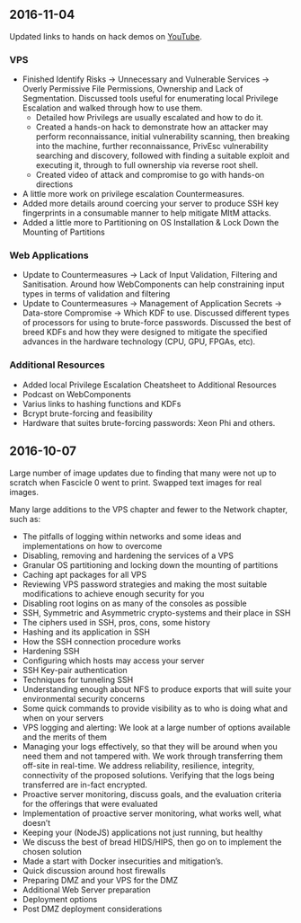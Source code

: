 ## 2016-11-04

Updated links to hands on hack demos on [YouTube](https://www.youtube.com/playlist?list=PLfv6teOacMIuh3VheioAXXe70IwwQySIp).

### VPS

* Finished Identify Risks -> Unnecessary and Vulnerable Services -> Overly Permissive File Permissions, Ownership and Lack of Segmentation. Discussed tools useful for enumerating local Privilege Escalation and walked through how to use them.
  * Detailed how Privilegs are usually escalated and how to do it.
  * Created a hands-on hack to demonstrate how an attacker may perform reconnaissance, initial vulnerability scanning, then breaking into the machine, further reconnaissance, PrivEsc vulnerability searching and discovery, followed with finding a suitable exploit and executing it, through to full ownership via reverse root shell.
  * Created video of attack and compromise to go with hands-on directions
* A little more work on privilege escalation Countermeasures.
* Added more details around coercing your server to produce SSH key fingerprints in a consumable manner to help mitigate MItM attacks.
* Added a little more to Partitioning on OS Installation & Lock Down the Mounting of Partitions

### Web Applications

* Update to Countermeasures -> Lack of Input Validation, Filtering and Sanitisation. Around how WebComponents can help constraining input types in terms of validation and filtering
* Update to Countermeasures -> Management of Application Secrets -> Data-store Compromise -> Which KDF to use. Discussed different types of processors for using to brute-force passwords. Discussed the best of breed KDFs and how they were designed to mitigate the specified advances in the hardware technology (CPU, GPU, FPGAs, etc).

### Additional Resources

* Added local Privilege Escalation Cheatsheet to Additional Resources
* Podcast on WebComponents
* Varius links to hashing functions and KDFs
* Bcrypt brute-forcing and feasibility
* Hardware that suites brute-forcing passwords: Xeon Phi and others.

## 2016-10-07

Large number of image updates due to finding that many were not up to scratch when Fascicle 0 went to print.
Swapped text images for real images.

Many large additions to the VPS chapter and fewer to the Network chapter, such as:

* The pitfalls of logging within networks and some ideas and implementations on how to overcome
* Disabling, removing and hardening the services of a VPS
* Granular OS partitioning and locking down the mounting of partitions
* Caching apt packages for all VPS
* Reviewing VPS password strategies and making the most suitable modifications to achieve enough security for you
* Disabling root logins on as many of the consoles as possible
* SSH, Symmetric and Asymmetric crypto-systems and their place in SSH
* The ciphers used in SSH, pros, cons, some history
* Hashing and its application in SSH
* How the SSH connection procedure works
* Hardening SSH
* Configuring which hosts may access your server
* SSH Key-pair authentication
* Techniques for tunneling SSH
* Understanding enough about NFS to produce exports that will suite your environmental security concerns
* Some quick commands to provide visibility as to who is doing what and when on your servers
* VPS logging and alerting: We look at a large number of options available and the merits of them
* Managing your logs effectively, so that they will be around when you need them and not tampered with. We work through transferring them off-site in real-time. We address reliability, resilience, integrity, connectivity of the proposed solutions. Verifying that the logs being transferred are in-fact encrypted.
* Proactive server monitoring, discuss goals, and the evaluation criteria for the offerings that were evaluated
* Implementation of proactive server monitoring, what works well, what doesn’t
* Keeping your (NodeJS) applications not just running, but healthy
* We discuss the best of bread HIDS/HIPS, then go on to implement the chosen solution
* Made a start with Docker insecurities and mitigation’s.
* Quick discussion around host firewalls
* Preparing DMZ and your VPS for the DMZ
* Additional Web Server preparation
* Deployment options
* Post DMZ deployment considerations
